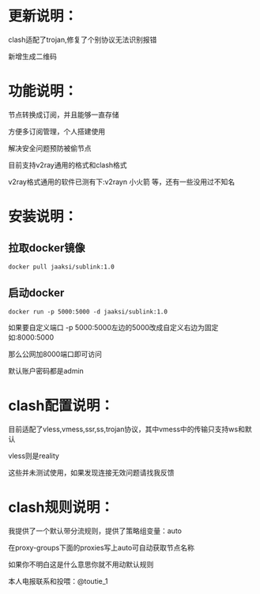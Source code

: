 # 更新说明：

clash适配了trojan,修复了个别协议无法识别报错

新增生成二维码

# 功能说明：

节点转换成订阅，并且能够一直存储

方便多订阅管理，个人搭建使用

解决安全问题预防被偷节点

目前支持v2ray通用的格式和clash格式

v2ray格式通用的软件已测有下:v2rayn 小火箭 等，还有一些没用过不知名


# 安装说明：

## 拉取docker镜像

```docker pull jaaksi/sublink:1.0```

## 启动docker

```docker run -p 5000:5000 -d jaaksi/sublink:1.0```

如果要自定义端口 -p 5000:5000左边的5000改成自定义右边为固定如:8000:5000

那么公网加8000端口即可访问

默认账户密码都是admin

# clash配置说明：

目前适配了vless,vmess,ssr,ss,trojan协议，其中vmess中的传输只支持ws和默认

vless则是reality

这些并未测试使用，如果发现连接无效问题请找我反馈

# clash规则说明：

我提供了一个默认带分流规则，提供了策略组变量：auto

在proxy-groups下面的proxies写上auto可自动获取节点名称

如果你不明白这是什么意思你就不用动默认规则

本人电报联系和投喂：@toutie_1